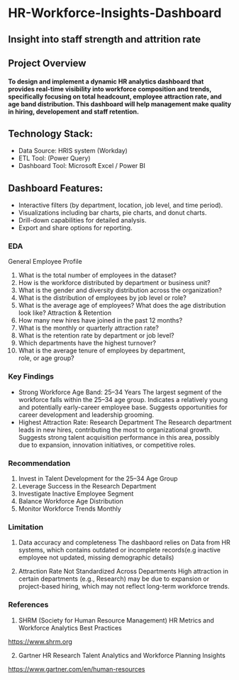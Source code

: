 # HR-Workforce-Insights-Dashboard
## Insight into staff strength and attrition rate 
## Project Overview
#### To design and implement a dynamic HR analytics dashboard that provides real-time visibility into workforce composition and trends, specifically focusing on total headcount, employee attraction rate, and age band distribution. This dashboard will help management make quality in hiring, developement and staff retention.
## Technology Stack:
* Data Source: HRIS system (Workday)
* ETL Tool: (Power Query)
* Dashboard Tool: Microsoft Excel / Power BI 
## Dashboard Features:
* Interactive filters (by department, location, job level, and time period).
* Visualizations including bar charts, pie charts, and donut charts.
* Drill-down capabilities for detailed analysis.
* Export and share options for reporting.

### EDA
General Employee Profile
1. What is the total number of employees in the dataset?
2. How is the workforce distributed by department or business unit?
3. What is the gender and diversity distribution across the organization?
4. What is the distribution of employees by job level or role?
5. What is the average age of employees? What does the age distribution look like?
Attraction & Retention
6. How many new hires have joined in the past 12 months?
7. What is the monthly or quarterly attraction rate?
8. What is the retention rate by department or job level?
9. Which departments have the highest turnover?
10. What is the average tenure of employees by department, role, or age group?
 
 ### Key Findings
* Strong Workforce Age Band: 25–34 Years
The largest segment of the workforce falls within the 25–34 age group.
Indicates a relatively young and potentially early-career employee base.
Suggests opportunities for career development and leadership grooming.
* Highest Attraction Rate: Research Department
The Research department leads in new hires, contributing the most to organizational growth.
Suggests strong talent acquisition performance in this area, possibly due to expansion, innovation initiatives, or competitive roles.

### Recommendation

1. Invest in Talent Development for the 25–34 Age Group
2. Leverage Success in the Research Department
3. Investigate Inactive Employee Segment
4. Balance Workforce Age Distribution
5. Monitor Workforce Trends Monthly

### Limitation
1. Data accuracy and completeness 
The dashbaord relies on Data from HR systems, which contains outdated or incomplete records(e.g inactive employee not updated, missing demographic details)

2. Attraction Rate Not Standardized Across Departments
High attraction in certain departments (e.g., Research) may be due to expansion or project-based hiring, which may not reflect long-term workforce trends.

### References

1. SHRM (Society for Human Resource Management)
HR Metrics and Workforce Analytics Best Practices

https://www.shrm.org

2. Gartner HR Research
Talent Analytics and Workforce Planning Insights

https://www.gartner.com/en/human-resources

